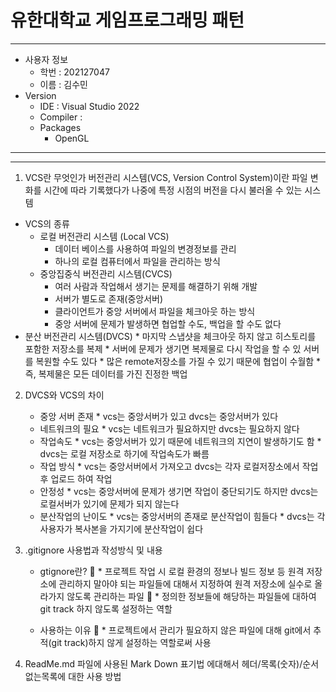 # 유한대학교 게임프로그래밍 패턴
---
* 사용자 정보
    * 학번 : 202127047
    * 이름 : 김수민
* Version
    * IDE : Visual Studio 2022
    * Compiler : 
    * Packages
        * OpenGL
---
---
1. VCS란 무엇인가
버전관리 시스템(VCS, Version Control System)이란 파일 변화를 시간에 따라 기록했다가 나중에 특정 시점의 버전을 다시 불러올 수 있는 시스템

* VCS의 종류
    * 로컬 버전관리 시스템 (Local VCS)
        * 데이터 베이스를 사용하여 파일의 변경정보를 관리
        * 하나의 로컬 컴퓨터에서 파일을 관리하는 방식
    * 중앙집중식 버전관리 시스템(CVCS)
        * 여러 사람과 작업해서 생기는 문제를 해결하기 위해 개발
        * 서버가 별도로 존재(중앙서버)
        * 클라이언트가 중앙 서버에서 파일을 체크아웃 하는 방식
        * 중앙 서버에 문제가 발생하면 협업할 수도, 백업을 할 수도 없다
* 분산 버전관리 시스템(DVCS)
        * 마지막 스냅샷을 체크아웃 하지 않고 히스토리를 포함한 저장소를 복제
        * 서버에 문제가 생기면 복제물로 다시 작업을 할 수 있 서버를 복원할 수도 있다
        * 많은 remote저장소를 가질 수 있기 때문에 협업이 수월함
        * 즉, 복제물은 모든 데이터를 가진 진정한 백업


2. DVCS와 VCS의 차이
   * 중앙 서버 존재
           * vcs는 중앙서버가 있고 dvcs는 중앙서버가 있다
   * 네트워크의 필요
           * vcs는 네트워크가 필요하지만 dvcs는 필요하지 않다
   * 작업속도
           * vcs는 중앙서버가 있기 때문에 네트워크의 지연이 발생하기도 함
           * dvcs는 로컬 저장소로 하기에 작업속도가 빠름
   * 작업 방식
           * vcs는 중앙서버에서 가져오고 dvcs는 각자 로컬저장소에서 작업 후 업로드 하여 작업
   * 안정성
           * vcs는 중앙서버에 문제가 생기면 작업이 중단되기도 하지만 dvcs는 로컬서버가 있기에 문제가 되지 않는다
   * 분산작업의 난이도
           * vcs는 중앙서버의 존재로 분산작업이 힘들다
           * dvcs는 각 사용자가 복사본을 가지기에 분산작업이 쉽다

4. .gitignore 사용법과 작성방식 및 내용
    * gtignore란?
	    * 프로젝트 작업 시  로컬 환경의 정보나 빌드 정보 등 원격 저장소에 관리하지 말아야 되는 파일들에 대해서 지정하여 원격 저장소에 실수로 올라가지 않도록 관리하는 파일
	    * 정의한 정보들에 해당하는 파일들에 대하여 git track 하지 않도록 설정하는 역할

    * 사용하는 이유
	    * 프로젝트에서 관리가 필요하지 않은 파일에 대해 git에서 추적(git track)하지 않게 설정하는 역할로써 사용

5. ReadMe.md 파일에 사용된 Mark Down 표기법 에대해서 헤더/목록(숫자)/순서없는목록에 대한 사용 방법
    

